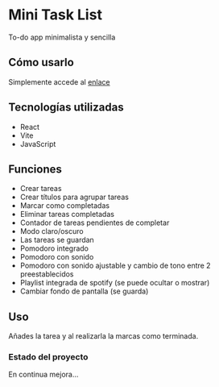 # Mini Task List
To-do app minimalista y sencilla

## Cómo usarlo
Simplemente accede al [enlace](https://dev3r3nze.github.io/MiniTaskList/)

## Tecnologías utilizadas
- React
- Vite
- JavaScript

## Funciones
- Crear tareas
- Crear títulos para agrupar tareas
- Marcar como completadas
- Eliminar tareas completadas
- Contador de tareas pendientes de completar
- Modo claro/oscuro
- Las tareas se guardan
- Pomodoro integrado
- Pomodoro con sonido
- Pomodoro con sonido ajustable y cambio de tono entre 2 preestablecidos
- Playlist integrada de spotify (se puede ocultar o mostrar)
- Cambiar fondo de pantalla (se guarda)

## Uso
Añades la tarea y al realizarla la marcas como terminada.

### Estado del proyecto
En continua mejora...
